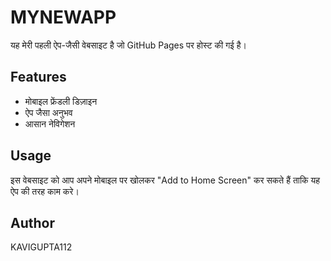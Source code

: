 # MYNEWAPP

यह मेरी पहली ऐप-जैसी वेबसाइट है जो GitHub Pages पर होस्ट की गई है।

## Features
- मोबाइल फ्रेंडली डिज़ाइन
- ऐप जैसा अनुभव
- आसान नेविगेशन

## Usage
इस वेबसाइट को आप अपने मोबाइल पर खोलकर "Add to Home Screen" कर सकते हैं ताकि यह ऐप की तरह काम करे।

## Author
KAVIGUPTA112
